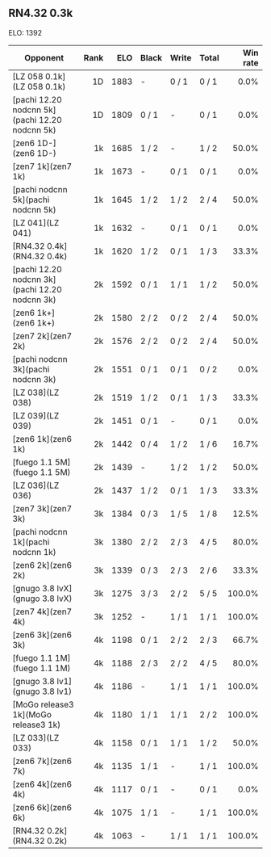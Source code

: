 ## RN4.32 0.3k ##

ELO: 1392

Opponent | Rank | ELO | Black | Write | Total | Win rate
---------|-----:|----:|-------|-------|-------|-------:
[LZ 058 0.1k](LZ 058 0.1k) | 1D | 1883 | - | 0 / 1 | 0 / 1 | 0.0%
[pachi 12.20 nodcnn 5k](pachi 12.20 nodcnn 5k) | 1D | 1809 | 0 / 1 | - | 0 / 1 | 0.0%
[zen6 1D-](zen6 1D-) | 1k | 1685 | 1 / 2 | - | 1 / 2 | 50.0%
[zen7 1k](zen7 1k) | 1k | 1673 | - | 0 / 1 | 0 / 1 | 0.0%
[pachi nodcnn 5k](pachi nodcnn 5k) | 1k | 1645 | 1 / 2 | 1 / 2 | 2 / 4 | 50.0%
[LZ 041](LZ 041) | 1k | 1632 | - | 0 / 1 | 0 / 1 | 0.0%
[RN4.32 0.4k](RN4.32 0.4k) | 1k | 1620 | 1 / 2 | 0 / 1 | 1 / 3 | 33.3%
[pachi 12.20 nodcnn 3k](pachi 12.20 nodcnn 3k) | 2k | 1592 | 0 / 1 | 1 / 1 | 1 / 2 | 50.0%
[zen6 1k+](zen6 1k+) | 2k | 1580 | 2 / 2 | 0 / 2 | 2 / 4 | 50.0%
[zen7 2k](zen7 2k) | 2k | 1576 | 2 / 2 | 0 / 2 | 2 / 4 | 50.0%
[pachi nodcnn 3k](pachi nodcnn 3k) | 2k | 1551 | 0 / 1 | 0 / 1 | 0 / 2 | 0.0%
[LZ 038](LZ 038) | 2k | 1519 | 1 / 2 | 0 / 1 | 1 / 3 | 33.3%
[LZ 039](LZ 039) | 2k | 1451 | 0 / 1 | - | 0 / 1 | 0.0%
[zen6 1k](zen6 1k) | 2k | 1442 | 0 / 4 | 1 / 2 | 1 / 6 | 16.7%
[fuego 1.1 5M](fuego 1.1 5M) | 2k | 1439 | - | 1 / 2 | 1 / 2 | 50.0%
[LZ 036](LZ 036) | 2k | 1437 | 1 / 2 | 0 / 1 | 1 / 3 | 33.3%
[zen7 3k](zen7 3k) | 3k | 1384 | 0 / 3 | 1 / 5 | 1 / 8 | 12.5%
[pachi nodcnn 1k](pachi nodcnn 1k) | 3k | 1380 | 2 / 2 | 2 / 3 | 4 / 5 | 80.0%
[zen6 2k](zen6 2k) | 3k | 1339 | 0 / 3 | 2 / 3 | 2 / 6 | 33.3%
[gnugo 3.8 lvX](gnugo 3.8 lvX) | 3k | 1275 | 3 / 3 | 2 / 2 | 5 / 5 | 100.0%
[zen7 4k](zen7 4k) | 3k | 1252 | - | 1 / 1 | 1 / 1 | 100.0%
[zen6 3k](zen6 3k) | 4k | 1198 | 0 / 1 | 2 / 2 | 2 / 3 | 66.7%
[fuego 1.1 1M](fuego 1.1 1M) | 4k | 1188 | 2 / 3 | 2 / 2 | 4 / 5 | 80.0%
[gnugo 3.8 lv1](gnugo 3.8 lv1) | 4k | 1186 | - | 1 / 1 | 1 / 1 | 100.0%
[MoGo release3 1k](MoGo release3 1k) | 4k | 1180 | 1 / 1 | 1 / 1 | 2 / 2 | 100.0%
[LZ 033](LZ 033) | 4k | 1158 | 0 / 1 | 1 / 1 | 1 / 2 | 50.0%
[zen6 7k](zen6 7k) | 4k | 1135 | 1 / 1 | - | 1 / 1 | 100.0%
[zen6 4k](zen6 4k) | 4k | 1117 | 0 / 1 | - | 0 / 1 | 0.0%
[zen6 6k](zen6 6k) | 4k | 1075 | 1 / 1 | - | 1 / 1 | 100.0%
[RN4.32 0.2k](RN4.32 0.2k) | 4k | 1063 | - | 1 / 1 | 1 / 1 | 100.0%
